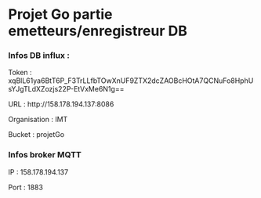 <h1>Projet Go partie emetteurs/enregistreur DB</h1>
<h3>Infos DB influx : </h3>
<p>Token : xqBlL61ya6BtT6P_F3TrLLfbTOwXnUF9ZTX2dcZAOBcHOtA7QCNuFo8HphUsYJgTLdXZozjs22P-EtVxMe6N1g==</p>
<p>URL : http://158.178.194.137:8086</p>
<p>Organisation : IMT</p>
<p>Bucket : projetGo</p>
<h3>Infos broker MQTT</h3>
<p>IP : 158.178.194.137</p>
<p>Port : 1883</p>